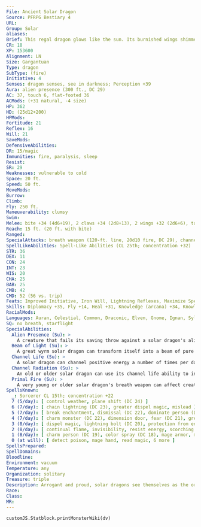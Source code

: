 ```yaml
---
File: Ancient Solar Dragon
Source: PFRPG Bestiary 4
URL: 
Group: Solar
aliases: 
Brief: This regal dragon glows like the sun. Its burnished wings shimmer the color of flames, and a crown of horns decorates its head.
CR: 18
XP: 153600
Alignment: LN
Size: Gargantuan
Type: dragon
SubType: (fire)
Initiative: 4
Senses: dragon senses, see in darkness; Perception +39
Aura: alien presence (300 ft., DC 29)
AC: 37, touch 6, flat-footed 36
ACMods: (+31 natural, -4 size)
HP: 362
HD: (25d12+200)
HPMods: 
Fortitude: 21
Reflex: 16
Will: 21
SaveMods: 
DefensiveAbilities: 
DR: 15/magic
Immunities: fire, paralysis, sleep
Resist: 
SR: 29
Weaknesses: vulnerable to cold
Space: 20 ft.
Speed: 50 ft.
MoveMods: 
Burrow: 
Climb: 
Fly: 250 ft.
Maneuverability: clumsy
Swim: 
Melee: bite +34 (4d6+19), 2 claws +34 (2d8+13), 2 wings +32 (2d6+6), tail slap +32 (2d8+19)
Reach: 15 ft. (20 ft. with bite)
Ranged: 
SpecialAttacks: breath weapon (120-ft. line, 20d10 fire, DC 29), channel life (10/day), channel radiation (DC 29), crush, primal fire, tail sweep
SpellLikeAbilities: Spell-Like Abilities (CL 25th; concentration +32)   At Will-animate plants, blight, cup of dustAPG, detect magic, major creation, searing light
STR: 36
DEX: 11
CON: 24
INT: 23
WIS: 20
CHA: 25
BAB: 25
CMB: 42
CMD: 52 (56 vs. trip)
Feats: Improved Initiative, Iron Will, Lightning Reflexes, Maximize Spell, Multiattack, Power Attack, Quick ChannelUM, Quicken Spell, Selective Channeling, Silent Spell, Skill Focus (Perception), Spell Focus (enchantment), Toughness
Skills: Diplomacy +35, Fly +14, Heal +31, Knowledge (arcana) +34, Knowledge (geography) +34, Knowledge (history) +34, Knowledge (local) +34, Knowledge (nature) +34, Knowledge (planes) +34, Knowledge (religion) +34, Linguistics +11, Perception +39, Sense Motive +33
RacialMods: 
Languages: Auran, Celestial, Common, Draconic, Elven, Gnome, Ignan, Sylvan, Terran
SQ: no breath, starflight
SpecialAbilities:
  Alien Presence (Su): >
    A creature that fails its saving throw against a solar dragon's alien presence is blinded for 5d6 rounds (or permanently if it has 4 Hit Dice or fewer).
  Beam of Light (Su): >
    A great wyrm solar dragon can transform itself into a beam of pure light and travel to any location it can see as a move action. This travel must be in a straight line, but otherwise the dragon can travel anywhere that light can enter.
  Channel Life (Su): >
    A solar dragon can channel positive energy a number of times per day equal to 3 + its Charisma modifier, using its age category + 2 as its cleric level. This energy can be used only to heal living creatures.
  Channel Radiation (Su): >
    An old or older solar dragon can use its channel life ability to instead channel radiation that deals an equal amount of damage to living creatures. A living creature that succeeds at a Fortitude save takes half damage.
  Primal Fire (Su): >
    A very young or older solar dragon's breath weapon can affect creatures normally immune or resistant to fire damage. A creature immune to fire damage still takes half damage from the breath weapon (no damage with a successful saving throw). A resistant creature's fire resistance is treated as 10 less than normal.
SpellsKnown:
  _: Sorcerer CL 15th; concentration +22
  7 (5/day): [ control weather, plane shift (DC 24) ]
  6 (7/day): [ chain lightning (DC 23), greater dispel magic, mislead ]
  5 (7/day): [ break enchantment, dismissal (DC 22), dominate person (DC 23), wall of force ]
  4 (7/day): [ charm monster (DC 22), dimension door, fear (DC 21), greater invisibility ]
  3 (8/day): [ dispel magic, lightning bolt (DC 20), protection from energy, tongues ]
  2 (8/day): [ continual flame, invisibility, resist energy, scorching ray, see invisibility ]
  1 (8/day): [ charm person (DC 19), color spray (DC 18), mage armor, magic missile, shield ]
  0 (at will): [ detect poison, mage hand, read magic, 6 more ]
SpellsPrepared: 
SpellDomains: 
Bloodline: 
Environment: vacuum
Temperature: any
Organization: solitary
Treasure: triple
Description: Arrogant and proud, solar dragons see themselves as the originators of light and life in the vastness of space. They treat all living creatures as their own creations.
Race: 
Class: 
MR: 
---
```

```dataviewjs
customJS.Statblock.printMonsterWiki(dv)
```
